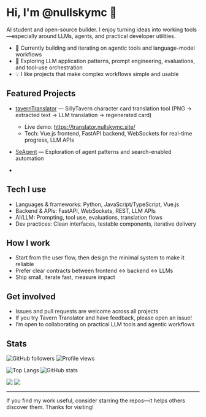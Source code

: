 # Hi, I'm @nullskymc 👋

AI student and open-source builder. I enjoy turning ideas into working tools—especially around LLMs, agents, and practical developer utilities.

- 🔭 Currently building and iterating on agentic tools and language-model workflows
- 🌱 Exploring LLM application patterns, prompt engineering, evaluations, and tool-use orchestration
- 💡 I like projects that make complex workflows simple and usable

## Featured Projects

- [tavernTranslator](https://github.com/nullskymc/tavernTranslator) — SillyTavern character card translation tool (PNG → extracted text → LLM translation → regenerated card)
  - Live demo: https://translator.nullskymc.site/
  - Tech: Vue.js frontend, FastAPI backend, WebSockets for real-time progress, LLM APIs

- [SeAgent](https://github.com/nullskymc/SeAgent) — Exploration of agent patterns and search-enabled automation
- 

## Tech I use

- Languages & frameworks: Python, JavaScript/TypeScript, Vue.js
- Backend & APIs: FastAPI, WebSockets, REST, LLM APIs
- AI/LLM: Prompting, tool use, evaluations, translation flows
- Dev practices: Clean interfaces, testable components, iterative delivery

## How I work

- Start from the user flow, then design the minimal system to make it reliable
- Prefer clear contracts between frontend ↔ backend ↔ LLMs
- Ship small, iterate fast, measure impact

## Get involved

- Issues and pull requests are welcome across all projects
- If you try Tavern Translator and have feedback, please open an issue!
- I’m open to collaborating on practical LLM tools and agentic workflows

## Stats

![GitHub followers](https://img.shields.io/github/followers/nullskymc?style=flat)
![Profile views](https://komarev.com/ghpvc/?username=nullskymc&color=blue)

![Top Langs](https://github-readme-stats.vercel.app/api/top-langs/?username=nullskymc&layout=compact)
![GitHub stats](https://github-readme-stats.vercel.app/api?username=nullskymc&show_icons=true&theme=default)

[![](https://raw.githubusercontent.com/nullskymc/profile-card/master/profile-summary-card-output/ayu_mirage/0-profile-details.svg)](https://github.com/nullskymc)
[![](https://raw.githubusercontent.com/nullskymc/profile-card/master/profile-summary-card-output/ayu_mirage/4-productive-time.svg)](https://github.com/nullskymc)
  
---

If you find my work useful, consider starring the repos—it helps others discover them. Thanks for visiting!
